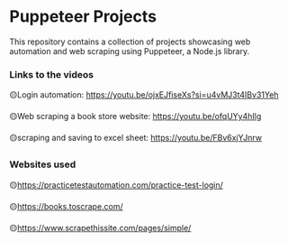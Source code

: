 # Puppeteer Projects

This repository contains a collection of projects showcasing web automation and web scraping using Puppeteer, a Node.js library.


### Links to the videos
🟡Login automation: https://youtu.be/ojxEJfiseXs?si=u4vMJ3t4IBv31Yeh

🟡Web scraping a book store website: https://youtu.be/ofqUYy4hIlg

🟡scraping and saving to excel sheet: https://youtu.be/FBv6xjYJnrw


### Websites used
🟡https://practicetestautomation.com/practice-test-login/

🟡https://books.toscrape.com/

🟡https://www.scrapethissite.com/pages/simple/
